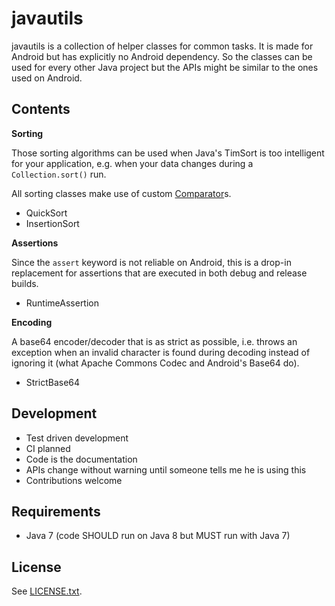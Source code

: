 javautils
=========

javautils is a collection of helper classes for common tasks. It is made for
Android but has explicitly no Android dependency. So the classes can be used
for every other Java project but the APIs might be similar to the ones used on
Android.

## Contents

**Sorting**

Those sorting algorithms can be used when Java's TimSort is too intelligent for
your application, e.g. when your data changes during a `Collection.sort()` run.

All sorting classes make use of custom
[Comparator](http://docs.oracle.com/javase/7/docs/api/java/util/Comparator.html)s.

 * QuickSort
 * InsertionSort

**Assertions**

Since the `assert` keyword is not reliable on Android, this is a drop-in replacement
for assertions that are executed in both debug and release builds.

 * RuntimeAssertion

**Encoding**

A base64 encoder/decoder that is as strict as possible, i.e. throws an exception
when an invalid character is found during decoding instead of ignoring it
(what Apache Commons Codec and Android's Base64 do).

 * StrictBase64

## Development

 * Test driven development
 * CI planned
 * Code is the documentation
 * APIs change without warning until someone tells me he is using this
 * Contributions welcome

## Requirements

 * Java 7 (code SHOULD run on Java 8 but MUST run with Java 7)

## License

See [LICENSE.txt](LICENSE.txt).
